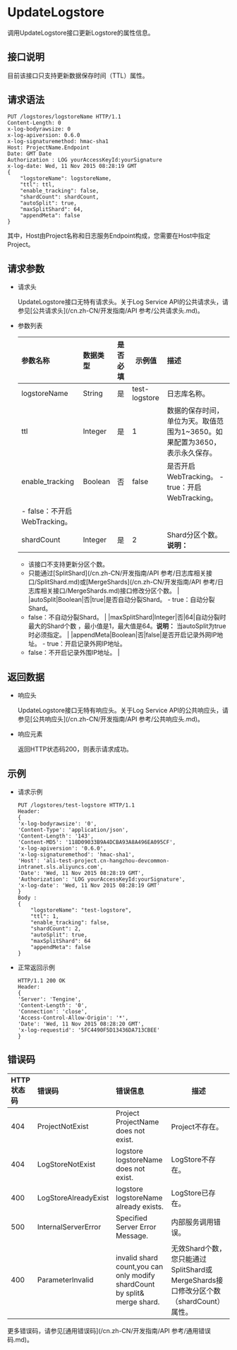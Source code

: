 # UpdateLogstore

调用UpdateLogstore接口更新Logstore的属性信息。

## 接口说明

目前该接口只支持更新数据保存时间（TTL）属性。

## 请求语法

```
PUT /logstores/logstoreName HTTP/1.1
Content-Length: 0
x-log-bodyrawsize: 0
x-log-apiversion: 0.6.0
x-log-signaturemethod: hmac-sha1
Host: ProjectName.Endpoint
Date: GMT Date
Authorization : LOG yourAccessKeyId:yourSignature 
x-log-date: Wed, 11 Nov 2015 08:28:19 GMT
{
    "logstoreName": logstoreName,
    "ttl": ttl,
    "enable_tracking": false,
    "shardCount": shardCount,
    "autoSplit": true,
    "maxSplitShard": 64,
    "appendMeta": false
}
```

其中，Host由Project名称和日志服务Endpoint构成，您需要在Host中指定Project。

## 请求参数

-   请求头

    UpdateLogstore接口无特有请求头。关于Log Service API的公共请求头，请参见[公共请求头](/cn.zh-CN/开发指南/API 参考/公共请求头.md)。

-   参数列表

    |参数名称|数据类型|是否必填|示例值|描述|
    |:---|:---|:---|---|:-|
    |logstoreName|String|是|test-logstore|日志库名称。|
    |ttl|Integer|是|1|数据的保存时间，单位为天。取值范围为1~3650。如果配置为3650，表示永久保存。|
    |enable\_tracking|Boolean|否|false|是否开启WebTracking。    -   true：开启WebTracking。
    -   false：不开启WebTracking。 |
    |shardCount|Integer|是|2|Shard分区个数。**说明：**

    -   该接口不支持更新分区个数。
    -   只能通过[SplitShard](/cn.zh-CN/开发指南/API 参考/日志库相关接口/SplitShard.md)或[MergeShards](/cn.zh-CN/开发指南/API 参考/日志库相关接口/MergeShards.md)接口修改分区个数。 |
    |autoSplit|Boolean|否|true|是否自动分裂Shard。    -   true：自动分裂Shard。
    -   false：不自动分裂Shard。 |
    |maxSplitShard|Integer|否|64|自动分裂时最大的Shard个数 ，最小值是1，最大值是64。**说明：** 当autoSplit为true时必须指定。 |
    |appendMeta|Boolean|否|false|是否开启记录外网IP地址。    -   true：开启记录外网IP地址。
    -   false：不开启记录外围IP地址。 |


## 返回数据

-   响应头

    UpdateLogstore接口无特有响应头。关于Log Service API的公共响应头，请参见[公共响应头](/cn.zh-CN/开发指南/API 参考/公共响应头.md)。

-   响应元素

    返回HTTP状态码200，则表示请求成功。


## 示例

-   请求示例

    ```
    PUT /logstores/test-logstore HTTP/1.1
    Header:
    {
    'x-log-bodyrawsize': '0',
    'Content-Type': 'application/json',
    'Content-Length': '143',
    'Content-MD5': '118D09033B9A4DCBA93A8A496EA095CF',
    'x-log-apiversion': '0.6.0', 
    'x-log-signaturemethod': 'hmac-sha1',
    'Host': 'ali-test-project.cn-hangzhou-devcommon-intranet.sls.aliyuncs.com',
    'Date': 'Wed, 11 Nov 2015 08:28:19 GMT', 
    'Authorization': 'LOG yourAccessKeyId:yourSignature', 
    'x-log-date': 'Wed, 11 Nov 2015 08:28:19 GMT'
    }
    Body : 
    {
        "logstoreName": "test-logstore",
        "ttl": 1,
        "enable_tracking": false,
        "shardCount": 2,
        "autoSplit": true,
        "maxSplitShard": 64
        "appendMeta": false
    }
    ```

-   正常返回示例

    ```
    HTTP/1.1 200 OK
    Header:
    {
    'Server': 'Tengine',
    'Content-Length': '0', 
    'Connection': 'close', 
    'Access-Control-Allow-Origin': '*', 
    'Date': 'Wed, 11 Nov 2015 08:28:20 GMT', 
    'x-log-requestid': '5FC4490F5D13436DA713CBEE'
    }
    ```


## 错误码

|HTTP状态码|错误码|错误信息|描述|
|:------|:--|:---|--|
|404|ProjectNotExist|Project ProjectName does not exist.|Project不存在。|
|404|LogStoreNotExist|logstore logstoreName does not exist.|LogStore不存在。|
|400|LogStoreAlreadyExist|logstore logstoreName already exists.|LogStore已存在。|
|500|InternalServerError|Specified Server Error Message.|内部服务调用错误。|
|400|ParameterInvalid|invalid shard count,you can only modify shardCount by split& merge shard.|无效Shard个数，您只能通过SplitShard或MergeShards接口修改分区个数（shardCount）属性。|

更多错误码，请参见[通用错误码](/cn.zh-CN/开发指南/API 参考/通用错误码.md)。

